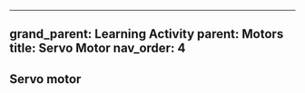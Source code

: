 
---
grand_parent: Learning Activity
parent: Motors
title: Servo Motor
nav_order: 4
---

## Servo motor

